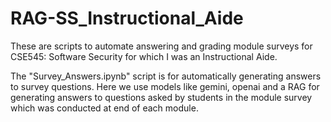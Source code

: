 # RAG-SS_Instructional_Aide

These are scripts to automate answering and grading module surveys for CSE545: Software Security for which I was an Instructional Aide. <br />

The "Survey_Answers.ipynb" script is for automatically generating answers to survey questions. Here we use models like gemini, openai and a RAG for generating answers to questions asked by students in the module survey which was conducted at end of each module.


